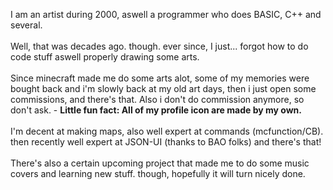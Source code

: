 I am an artist during 2000, aswell a programmer who does BASIC, C++ and several.
<br><br>
Well, that was decades ago. though. ever since, I just... forgot how to do code stuff aswell properly drawing some arts.
<br><br>
Since minecraft made me do some arts alot, some of my memories were bought back and i'm slowly back at my old art days, then i just open some commissions, and there's that. Also i don't do commission anymore, so don't ask. - **Little fun fact: All of my profile icon are made by my own.**
<br><br>
I'm decent at making maps, also well expert at commands (mcfunction/CB). then recently well expert at JSON-UI (thanks to BAO folks) and there's that!
<br><br>
There's also a certain upcoming project that made me to do some music covers and learning new stuff. though, hopefully it will turn nicely done.